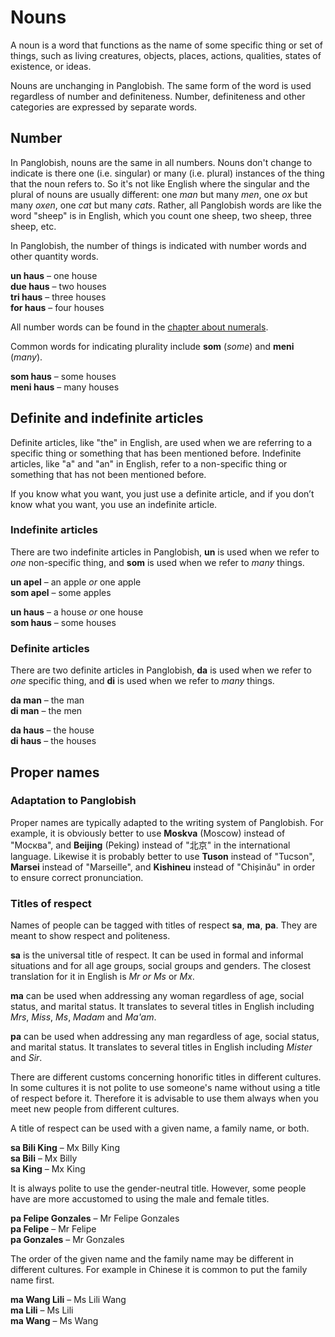 # Nouns

A noun is a word that functions as the name of some specific thing or set of things,
such as living creatures, objects, places, actions, qualities, states of existence, or ideas.

Nouns are unchanging in Panglobish.
The same form of the word is used regardless of number and definiteness.
Number, definiteness and other categories are expressed by separate words.


## Number

In Panglobish, nouns are the same in all numbers.
Nouns don't change to indicate is there one (i.e. singular) or many (i.e. plural)
instances of the thing that the noun refers to.
So it's not like English where the singular and the plural of nouns are usually different:
one _man_ but many _men_, one _ox_ but many _oxen_, one _cat_ but many _cats_.
Rather, all Panglobish words are like the word "sheep" is in English,
which you count one sheep, two sheep, three sheep, etc.

In Panglobish, the number of things is indicated with number words and other quantity words.

**un haus**
– one house  
**due haus**
– two houses  
**tri haus**
– three houses  
**for haus**
– four houses

All number words can be found in the [chapter about numerals](105_numbe.md).

Common words for indicating plurality include **som** (_some_) and **meni** (_many_).

**som haus**
– some houses  
**meni haus**
– many houses

## Definite and indefinite articles

Definite articles, like "the" in English, are used
when we are referring to a specific thing or something that has been mentioned before.
Indefinite articles, like "a" and "an" in English,
refer to a non-specific thing or something that has not been mentioned before.

If you know what you want, you just use a definite article,
and if you don’t know what you want, you use an indefinite article.

### Indefinite articles

There are two indefinite articles in Panglobish,
**un** is used when we refer to _one_ non-specific thing,
and **som** is used when we refer to _many_ things.

**un apel**
– an apple _or_ one apple  
**som apel**
– some apples

**un haus**
– a house _or_ one house  
**som haus**
– some houses


### Definite articles

There are two definite articles in Panglobish,
**da** is used when we refer to _one_ specific thing,
and **di** is used when we refer to _many_ things.

**da man**
– the man  
**di man**
– the men

**da haus**
– the house  
**di haus**
– the houses


## Proper names

### Adaptation to Panglobish

Proper names are typically adapted to the writing system of Panglobish.
For example, it is obviously better to use
**Moskva** (Moscow) instead of "Москва",
and **Beijing** (Peking) instead of "北京"
in the international language.
Likewise it is probably better to use
**Tuson** instead of "Tucson",
**Marsei** instead of "Marseille", and
**Kishineu** instead of "Chișinău"
in order to ensure correct pronunciation.


### Titles of respect

Names of people can be tagged with titles of respect
**sa**, **ma**, **pa**.
They are meant to show respect and politeness.

**sa**
is the universal title of respect.
It can be used in formal and informal situations and for all age groups, social groups and genders.
The closest translation for it in English is _Mr or Ms_ or _Mx_.

**ma**
can be used when addressing any woman
regardless of age, social status, and marital status.
It translates to several titles in English including _Mrs_, _Miss_, _Ms_, _Madam_ and _Ma'am_.

**pa**
can be used when addressing any man
regardless of age, social status, and marital status.
It translates to several titles in English including _Mister_ and _Sir_.

There are different customs concerning honorific titles in different cultures.
In some cultures it is not polite to use someone's name without using a title of respect before it.
Therefore it is advisable to use them always when you meet new people from different cultures.

A title of respect can be used with a given name, a family name, or both.

**sa Bili King**
– Mx Billy King  
**sa Bili**
– Mx Billy  
**sa King**
– Mx King

It is always polite to use the gender-neutral title.
However, some people have are more accustomed to using the male and female titles.

**pa Felipe Gonzales**
– Mr Felipe Gonzales  
**pa Felipe**
– Mr Felipe  
**pa Gonzales**
– Mr Gonzales

The order of the given name and the family name may be different in different cultures.
For example in Chinese it is common to put the family name first.

**ma Wang Lili**
– Ms Lili Wang  
**ma Lili**
– Ms Lili  
**ma Wang**
– Ms Wang

